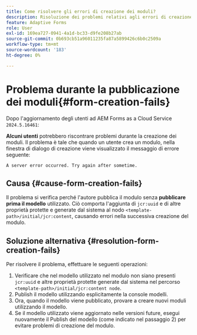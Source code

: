 ```yaml
---
title: Come risolvere gli errori di creazione dei moduli?
description: Risoluzione dei problemi relativi agli errori di creazione dei moduli nell’ambiente AEM Forms as a Cloud Service.
feature: Adaptive Forms
role: User
exl-id: 169ea727-0941-4a1d-bc33-d9fe208b27ab
source-git-commit: 0b693cb51a96011235fa87a5899426c6b0c2509a
workflow-type: tm+mt
source-wordcount: '183'
ht-degree: 0%

---
```


# Problema durante la pubblicazione dei moduli{#form-creation-fails}

Dopo l&#39;aggiornamento degli utenti ad AEM Forms as a Cloud Service `2024.5.16461`:

**Alcuni utenti** potrebbero riscontrare problemi durante la creazione dei moduli. Il problema è tale che quando un utente crea un modulo, nella finestra di dialogo di creazione viene visualizzato il messaggio di errore seguente:

`A server error occurred. Try again after sometime.`

## Causa {#cause-form-creation-fails}

Il problema si verifica perché l&#39;autore pubblica il modulo senza **pubblicare prima il modello** utilizzato. Ciò comporta l&#39;aggiunta di `jcr:uuid` e di altre proprietà protette e generate dal sistema al nodo `<template-path>/initial/jcr:content`, causando errori nella successiva creazione del modulo.

## Soluzione alternativa {#resolution-form-creation-fails}

Per risolvere il problema, effettuare le seguenti operazioni:

1. Verificare che nel modello utilizzato nel modulo non siano presenti `jcr:uuid` e altre proprietà protette generate dal sistema nel percorso `<template-path>/initial/jcr:content node`.
1. Publish il modello utilizzando esplicitamente la console modelli.
1. Ora, quando il modello viene pubblicato, provare a creare nuovi moduli utilizzando il modello.
1. Se il modello utilizzato viene aggiornato nelle versioni future, esegui nuovamente il Publish del modello (come indicato nel passaggio 2) per evitare problemi di creazione del modulo.


<!--

# Issue {#form-creation-fails}

After updating to AEM Forms as a Cloud Service version `2024.5.16461.20240524T172309Z`, When a user publishes a form using an unpublished template, it fails to create a form and shows an error:

`Property is protected: jcr:uuid = 09e0d6be-f619-4405-b021-27eb1c5326d3`

## Solution {#troubleshoot-form-creation-fails}

To resolve the issue, perform the following workaround steps:

1. Publish the template explicitly using the template console.
    
    >[!NOTE]
    > Prior to this step ensure that the (unpublished) template does not have `jcr:uuid` and other system generated properties under the initial content's `jcr:content node`. To sort out it, first, sanitize the template to publish it explicitly.

    >[!NOTE]
    > This action doesn't replicate the initial content node.
1. Now, when your template is published, try creating new forms using the template.
1. If the template is changed in the future, publish it again as mentioned in the step 1.

-->
